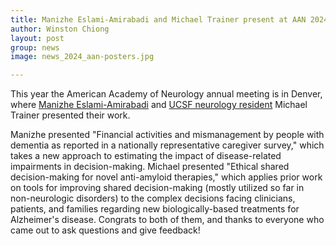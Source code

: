 ```yaml
---
title: Manizhe Eslami-Amirabadi and Michael Trainer present at AAN 2024
author: Winston Chiong
layout: post
group: news
image: news_2024_aan-posters.jpg

---
```


This year the American Academy of Neurology annual meeting is in Denver, where 
[Manizhe Eslami-Amirabadi](/team/index.html#Manizhe-Eslami-Amirabadi) and 
[UCSF neurology resident](https://neuroresidency.ucsf.edu/current-residents) 
Michael Trainer presented their work. 

Manizhe presented "Financial activities and mismanagement by people with 
dementia as reported in a nationally representative caregiver survey," which 
takes a new approach to estimating the impact of disease-related impairments 
in decision-making. Michael presented "Ethical shared decision-making for novel 
anti-amyloid therapies," which applies prior work on tools for improving shared 
decision-making (mostly utilized so far in non-neurologic disorders) to the 
complex decisions facing clinicians, patients, and families regarding new 
biologically-based treatments for Alzheimer's disease. Congrats to both of them, 
and thanks to everyone who came out to ask questions and give feedback!